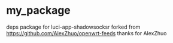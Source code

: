 # my_package
deps package for luci-app-shadowsocksr
forked from https://github.com/AlexZhuo/openwrt-feeds
thanks for AlexZhuo
